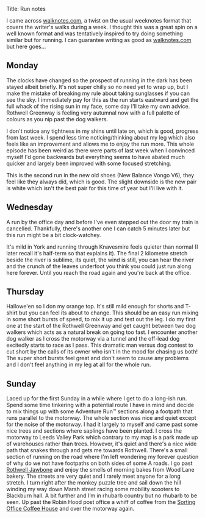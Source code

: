 Title: Run notes

I came across [walknotes.com](https://walknotes.com), a twist on the usual weeknotes format that covers the writer's
walks during a week. I thought this was a great spin on a well known format and was tentatively inspired to try doing
something similar but for running. I can guarantee writing as good as [walknotes.com](https://walknotes.com) but here goes...

## Monday

The clocks have changed so the prospect of running in the dark has been stayed albeit briefly. It's not super chilly
so no need yet to wrap up, but I make the mistake of breaking my rule about taking sunglasses if you can see the sky.
I immediately pay for this as the run starts eastward and get the full whack of the rising sun in my face, some day
I'll take my own advice. Rothwell Greenway is feeling very autumnal now with a full palette of colours as you nip past
the dog walkers.

I don't notice any tightness in my shins until late on, which is good, progress from last week. I spend less time noticing/thinking
about my leg which also feels like an improvement and allows me to enjoy the run more. This whole episode has been weird
as there were parts of last week when I convinced myself I'd gone backwards but everything seems to have abated much quicker
and largely been improved with some focused stretching.

This is the second run in the new old shoes (New Balance Vongo V6), they feel like they always did, which is good. 
The slight downside is the new pair is white which isn't the best pair for this time of year but I'll live with it.

## Wednesday

A run by the office day and before I've even stepped out the door my train is cancelled. Thankfully, there's another one
I can catch 5 minutes later but this run might be a bit clock-watchey.

It's mild in York and running through Knavesmire feels quieter than normal (I later recall it's half-term so that explains it).
The final 2 kilometre stretch beside the river is sublime, its quiet, the wind is still, you can hear the river and the 
crunch of the leaves underfoot you think you could just run along here forever. Until you reach the road again and you're
back at the office.

## Thursday

Hallowe'en so I don my orange top. It's still mild enough for shorts and T-shirt but you can feel its about to change.
This should be an easy run mixing in some short bursts of speed, to mix it up and test out the leg. I do my first one
at the start of the Rothwell Greenway and get caught between two dog walkers which acts as a natural break on going too fast.
I encounter another dog walker as I cross the motorway via a tunnel and the off-lead dog excitedly starts to race as I pass.
This dramatic man versus dog contest to cut short by the calls of its owner who isn't in the mood for chasing us both!
The super short bursts feel great and don't seem to cause any problems and I don't feel anything in my leg at all for the
whole run.

## Sunday

Laced up for the first Sunday in a while where I get to do a long-ish run. Spend some time tinkering with a potential route 
I have in mind and decide to mix things up with some Adventure Run&#8482; sections along a footpath that runs parallel to the motorway. 
The whole section was nice and quiet except for the noise of the motorway. I had it largely to myself and came past some nice trees
and sections where saplings have been planted. I cross the motorway to Leeds Valley Park which contrary to my map is a park 
made up of warehouses rather than trees. However, it's quiet and there's a nice wide path that snakes through and gets me towards Rothwell. 
There's a small section of running on the road where I'm left wondering my forever question of why do we not have footpaths 
on both sides of some A roads. I go past [Rothwell Jawbone](https://www.yorkshireeveningpost.co.uk/retro/rothwell-whalebone-arch-the-fascinating-story-of-how-this-maritime-monument-became-a-symbol-for-leeds-town-4736229)
and enjoy the smells of morning bakes from Wood Lane bakery. The streets are very quiet and I rarely meet anyone for a long stretch. 
I turn right after the monkey puzzle tree and sail down the hill winding my way down Marsh street racing some mobility scooters to Blackburn hall. 
A bit further and I’m in rhubarb country but no rhubarb to be seen. Up past the Robin Hood post office a whiff of coffee 
from the [Sorting Office Coffee House](https://www.instagram.com/thesortingofficecoffeehouse/) and over the motorway again.
